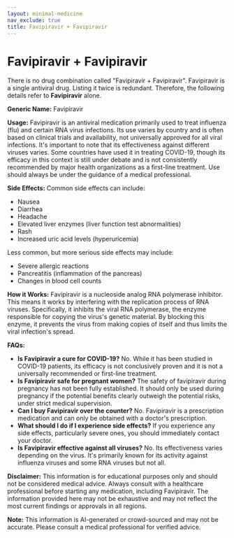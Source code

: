 ```yaml
---
layout: minimal-medicine
nav_exclude: true
title: Favipiravir + Favipiravir
---
```


# Favipiravir + Favipiravir

There is no drug combination called "Favipiravir + Favipiravir".  Favipiravir is a single antiviral drug.  Listing it twice is redundant.  Therefore, the following details refer to **Favipiravir** alone.

**Generic Name:** Favipiravir

**Usage:** Favipiravir is an antiviral medication primarily used to treat influenza (flu) and certain RNA virus infections.  Its use varies by country and is often based on clinical trials and availability, not universally approved for all viral infections.  It's important to note that its effectiveness against different viruses varies. Some countries have used it in treating COVID-19, though its efficacy in this context is still under debate and is not consistently recommended by major health organizations as a first-line treatment.  Use should always be under the guidance of a medical professional.


**Side Effects:**  Common side effects can include:

* Nausea
* Diarrhea
* Headache
* Elevated liver enzymes (liver function test abnormalities)
* Rash
* Increased uric acid levels (hyperuricemia)


Less common, but more serious side effects may include:

*  Severe allergic reactions
* Pancreatitis (inflammation of the pancreas)
* Changes in blood cell counts


**How it Works:** Favipiravir is a nucleoside analog RNA polymerase inhibitor.  This means it works by interfering with the replication process of RNA viruses.  Specifically, it inhibits the viral RNA polymerase, the enzyme responsible for copying the virus's genetic material. By blocking this enzyme, it prevents the virus from making copies of itself and thus limits the viral infection's spread.


**FAQs:**

* **Is Favipiravir a cure for COVID-19?** No. While it has been studied in COVID-19 patients, its efficacy is not conclusively proven and it is not a universally recommended or first-line treatment.
* **Is Favipiravir safe for pregnant women?**  The safety of favipiravir during pregnancy has not been fully established.  It should only be used during pregnancy if the potential benefits clearly outweigh the potential risks, under strict medical supervision.
* **Can I buy Favipiravir over the counter?**  No. Favipiravir is a prescription medication and can only be obtained with a doctor's prescription.
* **What should I do if I experience side effects?**  If you experience any side effects, particularly severe ones, you should immediately contact your doctor.
* **Is Favipiravir effective against all viruses?** No. Its effectiveness varies depending on the virus. It's primarily known for its activity against influenza viruses and some RNA viruses but not all.


**Disclaimer:** This information is for educational purposes only and should not be considered medical advice.  Always consult with a healthcare professional before starting any medication, including Favipiravir.  The information provided here may not be exhaustive and may not reflect the most current findings or approvals in all regions.


**Note:** This information is AI-generated or crowd-sourced and may not be accurate. Please consult a medical professional for verified advice.